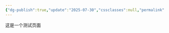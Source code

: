 ```yaml
---
{"dg-publish":true,"update":"2025-07-30","cssclasses":null,"permalink":"/basic-function/amp/","dgPassFrontmatter":true}
---
```


这是一个测试页面
